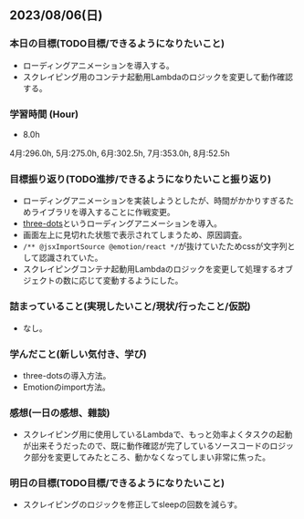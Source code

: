 ## 2023/08/06(日)

### 本日の目標(TODO目標/できるようになりたいこと)

- ローディングアニメーションを導入する。
- スクレイピング用のコンテナ起動用Lambdaのロジックを変更して動作確認する。

### 学習時間 (Hour)

- 8.0h

4月:296.0h, 5月:275.0h, 6月:302.5h, 7月:353.0h, 8月:52.5h

### 目標振り返り(TODO進捗/できるようになりたいこと振り返り)

- ローディングアニメーションを実装しようとしたが、時間がかかりすぎるためライブラリを導入することに作戦変更。
- [three-dots](https://github.com/nzbin/three-dots)というローディングアニメーションを導入。
- 画面左上に見切れた状態で表示されてしまうため、原因調査。
- `/** @jsxImportSource @emotion/react */`が抜けていたためcssが文字列として認識されていた。
- スクレイピングコンテナ起動用Lambdaのロジックを変更して処理するオブジェクトの数に応じて変動するようにした。

### 詰まっていること(実現したいこと/現状/行ったこと/仮説)

- なし。

### 学んだこと(新しい気付き、学び)

- three-dotsの導入方法。
- Emotionのimport方法。

### 感想(一日の感想、雜談)

- スクレイピング用に使用しているLambdaで、もっと効率よくタスクの起動が出来そうだったので、既に動作確認が完了しているソースコードのロジック部分を変更してみたところ、動かなくなってしまい非常に焦った。

### 明日の目標(TODO目標/できるようになりたいこと)

- スクレイピングのロジックを修正してsleepの回数を減らす。
